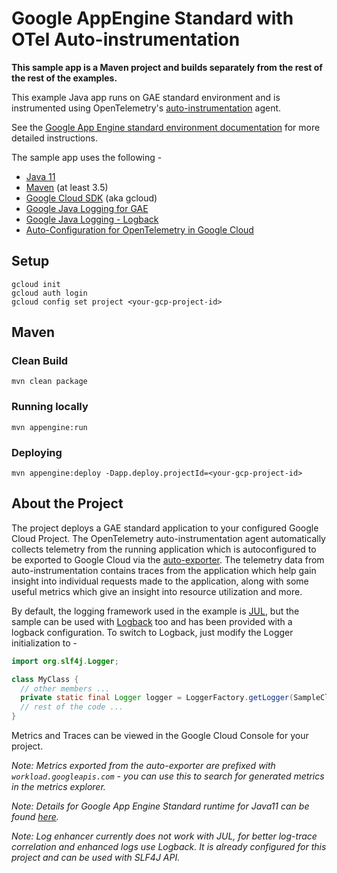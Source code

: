 Google AppEngine Standard with OTel Auto-instrumentation
============================
**This sample app is a Maven project and builds separately from the rest of the rest of the examples.**

This example Java app runs on GAE standard environment and is instrumented using OpenTelemetry's [auto-instrumentation](https://github.com/open-telemetry/opentelemetry-java-instrumentation) agent.

See the [Google App Engine standard environment documentation][ae-docs] for more
detailed instructions.

The sample app uses the following - 

[ae-docs]: https://cloud.google.com/appengine/docs/java/


* [Java 11](http://www.oracle.com/technetwork/java/javase/downloads/index.html)
* [Maven](https://maven.apache.org/download.cgi) (at least 3.5)
* [Google Cloud SDK](https://cloud.google.com/sdk/) (aka gcloud)
* [Google Java Logging for GAE](https://github.com/googleapis/java-logging)
* [Google Java Logging - Logback](https://github.com/googleapis/java-logging-logback)
* [Auto-Configuration for OpenTelemetry in Google Cloud](https://github.com/GoogleCloudPlatform/opentelemetry-operations-java/tree/main/exporters/auto)

## Setup

    gcloud init
    gcloud auth login
    gcloud config set project <your-gcp-project-id>

## Maven
### Clean Build 

    mvn clean package

### Running locally

    mvn appengine:run

### Deploying

    mvn appengine:deploy -Dapp.deploy.projectId=<your-gcp-project-id>

## About the Project

The project deploys a GAE standard application to your configured Google Cloud Project. The OpenTelemetry auto-instrumentation agent automatically collects telemetry from the running application which is autoconfigured to be exported to Google Cloud via the [auto-exporter](https://github.com/GoogleCloudPlatform/opentelemetry-operations-java/tree/main/exporters/auto).
The telemetry data from auto-instrumentation contains traces from the application which help gain insight into individual requests made to the application, along with some useful metrics which give an insight into resource utilization and more.

By default, the logging framework used in the example is [JUL](https://docs.oracle.com/javase/8/docs/api/java/util/logging/package-summary.html), but the sample can be used with [Logback](https://logback.qos.ch/) too and has been provided with a logback configuration. To switch to Logback, just modify the Logger initialization to - 
```java
import org.slf4j.Logger;

class MyClass {
  // other members ... 
  private static final Logger logger = LoggerFactory.getLogger(SampleClass.class.getName());
  // rest of the code ...
}
```

Metrics and Traces can be viewed in the Google Cloud Console for your project.

*Note: Metrics exported from the auto-exporter are prefixed with `workload.googleapis.com` - you can use this to search for generated metrics in the metrics explorer.*
 
*Note: Details for Google App Engine Standard runtime for Java11 can be found [here](https://cloud.google.com/appengine/docs/standard/java-gen2/java-differences).*

*Note: Log enhancer currently does not work with JUL, for better log-trace correlation and enhanced logs use Logback. It is already configured for this project and can be used with SLF4J API.*
